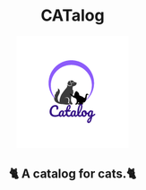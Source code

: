 <h1 align="center">CATalog</h1>
<p align="center">
  <img src="/assets/images/bee0507a203845d0a1c94e12ae4d8249.png" />
</p>
<h2 align="center">🐈 A catalog for cats.🐈</h2>
